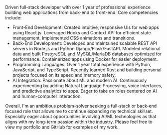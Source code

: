 Driven full-stack developer with over 1 year of professional experience building web applications from back-end to front-end. Core competencies include:  
- Front-End Development: Created intuitive, responsive UIs for web apps using React.js. Leveraged Hooks and Context API for efficient state management. Implemented CSS animations and transitions.
- Back-End Development: Developed and maintained scalable REST API servers in Node.js and Python Django/Flask/FastAPI. Modeled relational data and built PostgreSQL and MySQL/MariaDB databases optimized for performance. Containerized apps using Docker for easier deployment.
- Programming Languages: Over 1 year total experience with Python, JavaScript, and TypeScript. Recently learned Rust and building personal projects focused on its speed and memory safety.
- AI Integration: Passionate about ML and modern AI. Continuously experimenting by adding Natural Language Processing, voice interfaces, and predictive analytics to apps. Eager to take on roles centered on AI and human-computer interaction.  

Overall, I'm an ambitious problem-solver seeking a full-stack or back-end focused role that allows me to continue expanding my technical skillset. Especially eager about opportunities involving AI/ML technologies as that aligns with my long-term passion within the industry. Please feel free to view my portfolio and GitHub for examples of my work.